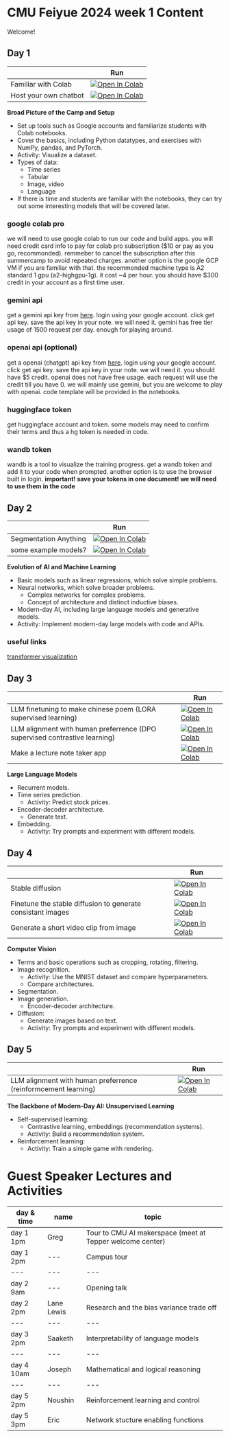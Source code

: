 # CMU Feiyue 2024 week 1 Content
Welcome!

## Day 1


|   | Run |
| - | --- |
| Familiar with Colab | [![Open In Colab](https://colab.research.google.com/assets/colab-badge.svg)](https://colab.research.google.com/github/yizhoucc/turtorials/blob/main/notebooks/getting_start_notebook.ipynb) | 
| Host your own chatbot | [![Open In Colab](https://colab.research.google.com/assets/colab-badge.svg)](https://colab.research.google.com/github/yizhoucc/turtorials/blob/main/notebooks/host_your_own_chatbot.ipynb) |  | 


**Broad Picture of the Camp and Setup**
   - Set up tools such as Google accounts and familiarize students with Colab notebooks.
   - Cover the basics, including Python datatypes, and exercises with NumPy, pandas, and PyTorch.
   - Activity: Visualize a dataset.
   - Types of data:
      - Time series
      - Tabular
      - Image, video
      - Language
   - If there is time and students are familiar with the notebooks, they can try out some interesting models that will be covered later.
### google colab pro
we will need to use google colab to run our code and build apps. you will need credit card info to pay for colab pro subscription ($10 or pay as you go, recommonded). remmeber to cancel the subscription after this summercamp to avoid repeated charges. another option is the google GCP VM if you are familiar with that. the recommonded machine type is A2 standard 1 gpu (a2-highgpu-1g). it cost ~4 per hour. you should have $300 credit in your account as a first time user. 
### gemini api
get a gemini api key from [here](https://ai.google.dev/gemini-api/docs/api-key). login using your google account. click get api key. save the api key in your note. we will need it. gemini has free tier usage of 1500 request per day. enough for playing around.
### openai api (optional)
get a openai (chatgpt) api key from [here](https://platform.openai.com/usage). login using your google account. click get api key. save the api key in your note. we will need it.
you should have $5 credit. openai does not have free usage. each request will use the credit till you have 0. we will mainly use gemini, but you are welcome to play with openai. code template will be provided in the notebooks.
### huggingface token
get huggingface account and token. some models may need to confirm their terms and thus a hg token is needed in code.
### wandb token
wandb is a tool to visualize the training progress. get a wandb token and add it to your code when prompted. another option is to use the browser built in login.
**important! save your tokens in one document! we will need to use them in the code**


## Day 2
|   | Run |
| - | --- |
| Segmentation Anything | [![Open In Colab](https://colab.research.google.com/assets/colab-badge.svg)](https://colab.research.google.com/github/yizhoucc/turtorials/blob/main/notebooks/segmentation.ipynb) |  | 
| some example models? | [![Open In Colab](https://colab.research.google.com/assets/colab-badge.svg)](https://colab.research.google.com/github/yizhoucc/turtorials/blob/main/notebooks/xxx.ipynb) |  | 

**Evolution of AI and Machine Learning**
   - Basic models such as linear regressions, which solve simple problems.
   - Neural networks, which solve broader problems.
      - Complex networks for complex problems.
      - Concept of architecture and distinct inductive biases.
   - Modern-day AI, including large language models and generative models.
   - Activity: Implement modern-day large models with code and APIs.

### useful links
[transformer visualization](https://poloclub.github.io/transformer-explainer/)

## Day 3
|   | Run |
| - | --- |
| LLM finetuning to make chinese poem (LORA supervised learning) |  [![Open In Colab](https://colab.research.google.com/assets/colab-badge.svg)](https://colab.research.google.com/github/yizhoucc/turtorials/blob/main/notebooks/llm_poem.ipynb) |  | 
| LLM alignment with human preferrence (DPO supervised contrastive learning) |  [![Open In Colab](https://colab.research.google.com/assets/colab-badge.svg)](https://colab.research.google.com/github/yizhoucc/turtorials/blob/main/notebooks/llm_align_dpo.ipynb) |  | 
| Make a lecture note taker app |  [![Open In Colab](https://colab.research.google.com/assets/colab-badge.svg)](https://colab.research.google.com/github/yizhoucc/turtorials/blob/main/notebooks/llm_lecture_summerizer.ipynb) |  | 

**Large Language Models**
   - Recurrent models.
   - Time series prediction.
      - Activity: Predict stock prices.
   - Encoder-decoder architecture.
      - Generate text.
   - Embedding.
      - Activity: Try prompts and experiment with different models.



## Day 4
|   | Run |
| - | --- |
| Stable diffusion | [![Open In Colab](https://colab.research.google.com/assets/colab-badge.svg)](https://colab.research.google.com/github/yizhoucc/turtorials/blob/main/notebooks/stable_diffusion.ipynb) |  |
| Finetune the stable diffusion to generate consistant images | [![Open In Colab](https://colab.research.google.com/assets/colab-badge.svg)](https://colab.research.google.com/github/yizhoucc/turtorials/blob/main/notebooks/sd_finetuning.ipynb) |  |
| Generate a short video clip from image |  [![Open In Colab](https://colab.research.google.com/assets/colab-badge.svg)](https://colab.research.google.com/github/yizhoucc/turtorials/blob/main/notebooks/img2vid.ipynb) |  |

**Computer Vision**
   - Terms and basic operations such as cropping, rotating, filtering.
   - Image recognition.
      - Activity: Use the MNIST dataset and compare hyperparameters.
      - Compare architectures.
   - Segmentation.
   - Image generation.
      - Encoder-decoder architecture.
   - Diffusion:
      - Generate images based on text.
      - Activity: Try prompts and experiment with different models.



## Day 5
|   | Run |
| - | --- |
| LLM alignment with human preferrence (reinformcement learning)|  [![Open In Colab](https://colab.research.google.com/assets/colab-badge.svg)](https://colab.research.google.com/github/yizhoucc/turtorials/blob/main/notebooks/llm_RL_imdb.ipynb) | 


**The Backbone of Modern-Day AI: Unsupervised Learning**
   - Self-supervised learning:
      - Contrastive learning, embeddings (recommendation systems).
      - Activity: Build a recommendation system.
   - Reinforcement learning:
      - Activity: Train a simple game with rendering.


# Guest Speaker Lectures and Activities
| day & time     | name | topic |
| --------- | --- | --- |
| day 1 1pm | Greg | Tour to CMU AI makerspace (meet at Tepper welcome center) |
| day 1 2pm | --- | Campus tour |
| --- | --- | --- |
| day 2 9am  | --- | Opening talk |
| day 2 2pm | Lane Lewis | Research and the bias variance trade off |
| --- | --- | --- |
| day 3 2pm | Saaketh | Interpretability of language models |
| --- | --- | --- |
| day 4 10am| Joseph | Mathematical and logical reasoning |
| --- | --- | --- |
| day 5 2pm | Noushin | Reinforcement learning and control |
| day 5 3pm | Eric | Network stucture enabling functions |

